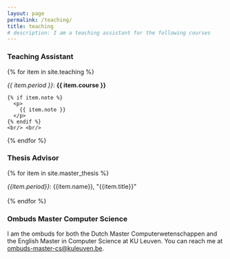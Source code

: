 ```yaml
---
layout: page
permalink: /teaching/
title: teaching
# description: I am a teaching assistant for the following courses
---
```


### Teaching Assistant 
<!-- I am a teaching assistant for the following courses:   -->

{% for item in site.teaching %}
  <div style="text-indent: 0em;">
    <em>{{ item.period }}</em>:
    <strong>
        {{ item.course }}
    </strong>

    {% if item.note %}
      <p>
        {{ item.note }}
      </p>
    {% endif %}
    <br/> <br/>
  </div>
{% endfor %}  
  
<br />

<!-- I am a daily advisor for the following master thesis students:   -->

### Thesis Advisor

{% for item in site.master_thesis %}
  <div style="text-indent: -1em; padding-left: 1em;"> 
    <em>{{item.period}}</em>:
    {{item.name}},
    "{{item.title}}" <br/>
    <br/>
  </div>
{% endfor %}

<br />


### Ombuds Master Computer Science

I am the ombuds for both the Dutch Master Computerwetenschappen and the English Master in Computer Science at KU Leuven. You can reach me at <a href="mailto:ombuds-master-cs@kuleuven.be">ombuds-master-cs@kuleuven.be</a>.
